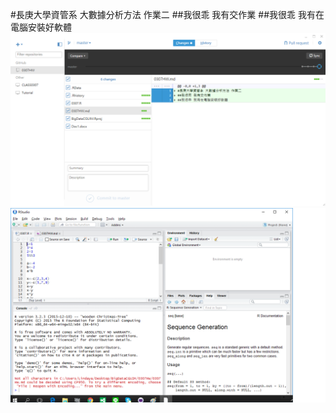 #長庚大學資管系 大數據分析方法 作業二
##我很乖 我有交作業
##我很乖 我有在電腦安裝好軟體
![GitHub](https://raw.githubusercontent.com/Hsuyuyan/0307HW/master/GitHub.png)
![Rstudio](https://raw.githubusercontent.com/Hsuyuyan/0307HW/master/Rstudio.png)
